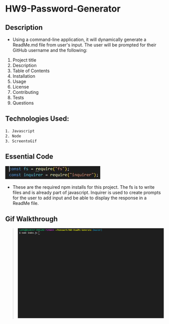 # HW9-Password-Generator

## Description

- Using a command-line application, it will dynamically generate a ReadMe.md file from user's input. The user will be prompted for their GitHub username and the following:

1. Project title
2. Description
3. Table of Contents
4. Installation
5. Usage
6. License
7. Contributing
8. Tests
9. Questions

## Technologies Used:
```
1. Javascript
2. Node
3. ScreentoGif
```
## Essential Code

![NPM Required](./utils/imgs/npmReq.JPG)

- These are the required npm installs for this project. The fs is to write files and is already part of javascript. Inquirer is used to create prompts for the user to add input and be able to display the response in a ReadMe file.

## Gif Walkthrough

> ![Gif Walkthrough](./utils/imgs/nodeGif.gif)
